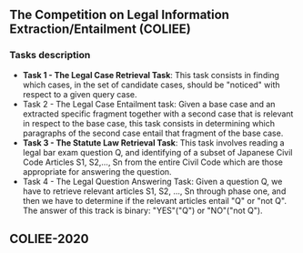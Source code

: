## The Competition on Legal Information Extraction/Entailment (COLIEE)

### Tasks description

- **Task 1 - The Legal Case Retrieval Task**: This task consists in finding which cases, in the set of candidate cases, should be "noticed" with respect to a given query case.
- Task 2 - The Legal Case Entailment task: Given a base case and an extracted specific fragment together with a second case that is relevant in respect to the base case, this task consists in determining which paragraphs of the second case entail that fragment of the base case.
- **Task 3 - The Statute Law Retrieval Task**: This task involves reading a legal bar exam question Q, and identifying of a subset of Japanese Civil Code Articles S1, S2,..., Sn from the entire Civil Code which are those appropriate for answering the question.
- Task 4 - The Legal Question Answering Task: Given a question Q, we have to retrieve relevant articles S1, S2, ..., Sn through phase one, and then we have to determine if the relevant articles entail "Q" or "not Q". The answer of this track is binary: "YES"("Q") or "NO"("not Q").


## COLIEE-2020
